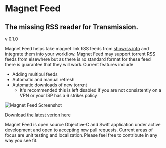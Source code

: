 # Magnet Feed
## The missing RSS reader for Transmission.
v 0.1.0

Magnet Feed helps take magnet link RSS feeds from [showrss.info](https://showrss.info) and integrate them into your workflow.
Magnet Feed may support torrent RSS feeds from elsewhere but as there is no standard format for these feed there is guarantee that they will work.
Current features include

* Adding multipul feeds
* Automatic and manual refresh
* Automatic downloads of new torrent
	* It's recommended this is left disabled if you are not consistently on a VPN or your ISP has a 6 strikes policy

![Magnet Feed Screenshot](https://justinoak.es/images/mfss.png)

[Download the latest verion here](https://github.com/joakes90/magnetfeed/releases/)

Magnet Feed is open source Objective-C and Swift application under active development and open to accepting new pull requests.
Current areas of focus are unit testing and localization. Please feel free to contribute in any way you see fit.
